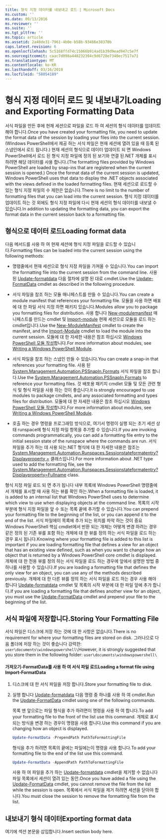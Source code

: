 ```yaml
---
title: 형식 지정 데이터를 내보내고 로드 | Microsoft Docs
ms.custom: ''
ms.date: 09/13/2016
ms.reviewer: ''
ms.suite: ''
ms.tgt_pltfrm: ''
ms.topic: article
ms.assetid: 2a48de31-7961-4b0e-b58b-93466e38370b
caps.latest.revision: 6
ms.openlocfilehash: 5c5168ffd74c15066b914ad1b39d9ead947c5e7f
ms.sourcegitcommit: caac7d098a448232304c9d6728e7340ec7517a71
ms.translationtype: MT
ms.contentlocale: ko-KR
ms.lasthandoff: 03/16/2019
ms.locfileid: "58054189"
---
```

# <a name="loading-and-exporting-formatting-data"></a><span data-ttu-id="2be21-102">형식 지정 데이터 로드 및 내보내기</span><span class="sxs-lookup"><span data-stu-id="2be21-102">Loading and Exporting Formatting Data</span></span>

<span data-ttu-id="2be21-103">서식 파일을 만든 후에 현재 세션으로 파일을 로드 하 여 세션의 형식 데이터를 업데이트 해야 합니다.</span><span class="sxs-lookup"><span data-stu-id="2be21-103">Once you have created your formatting file, you need to update the format data of the session by loading your files into the current session.</span></span> <span data-ttu-id="2be21-104">(Windows PowerShell에서 제공 하는 서식 파일은 현재 세션에 열려 있을 때 등록 된 스냅인에서 로드 됩니다.) 현재 세션의 형식으로 데이터 업데이트 되 면 Windows PowerShell에서 로드 된 형식 지정 파일에 정의 된 보기와 연결 된.NET 개체를 표시 하려면 해당 데이터를 사용 합니다.</span><span class="sxs-lookup"><span data-stu-id="2be21-104">(The formatting files provided by Windows PowerShell are loaded by snap-ins that are registered when the current session is opened.) Once the format data of the current session is updated, Windows PowerShell uses that data to display the .NET objects associated with the views defined in the loaded formatting files.</span></span> <span data-ttu-id="2be21-105">현재 세션으로 로드할 수 있는 형식 지정 파일의 수 제한은 없습니다.</span><span class="sxs-lookup"><span data-stu-id="2be21-105">There is no limit to the number of formatting files that you can load into the current session.</span></span> <span data-ttu-id="2be21-106">형식 지정 데이터를 업데이트 하는 것 외에도 형식 지정 파일에 다시 현재 세션의 형식 데이터를 내보낼 수 있습니다.</span><span class="sxs-lookup"><span data-stu-id="2be21-106">In addition to updating the formatting data, you can export the format data in the current session back to a formatting file.</span></span>

## <a name="loading-format-data"></a><span data-ttu-id="2be21-107">형식으로 데이터 로드</span><span class="sxs-lookup"><span data-stu-id="2be21-107">Loading format data</span></span>

<span data-ttu-id="2be21-108">다음 메서드를 사용 하 여 현재 세션에 형식 지정 파일을 로드할 수 있습니다.</span><span class="sxs-lookup"><span data-stu-id="2be21-108">Formatting files can be loaded into the current session using the following methods:</span></span>

- <span data-ttu-id="2be21-109">명령줄에서 현재 세션으로 형식 지정 파일을 가져올 수 있습니다.</span><span class="sxs-lookup"><span data-stu-id="2be21-109">You can import the formatting file into the current session from the command line.</span></span> <span data-ttu-id="2be21-110">사용 된 [Update-formatdata](/powershell/module/Microsoft.PowerShell.Utility/Update-FormatData) 다음 절차에 설명 된 대로 cmdlet.</span><span class="sxs-lookup"><span data-stu-id="2be21-110">Use the [Update-FormatData](/powershell/module/Microsoft.PowerShell.Utility/Update-FormatData) cmdlet as described in the following procedure.</span></span>

- <span data-ttu-id="2be21-111">서식 파일을 참조 하는 모듈 매니페스트를 만들 수 있습니다.</span><span class="sxs-lookup"><span data-stu-id="2be21-111">You can create a module manifest that references your formatting file.</span></span> <span data-ttu-id="2be21-112">모듈을 사용 하면 배포에 대 한 파일 서식 지정 하면 패키지 있습니다.</span><span class="sxs-lookup"><span data-stu-id="2be21-112">Modules allow you to package you formatting files for distribution.</span></span> <span data-ttu-id="2be21-113">사용 합니다 [New-modulemanifest](/powershell/module/Microsoft.PowerShell.Core/New-ModuleManifest) 매니페스트를 만드는 cmdlet 및 [Import-module](/powershell/module/Microsoft.PowerShell.Core/Import-Module) 현재 세션으로 모듈을 로드 하는 cmdlet입니다.</span><span class="sxs-lookup"><span data-stu-id="2be21-113">Use the [New-ModuleManifest](/powershell/module/Microsoft.PowerShell.Core/New-ModuleManifest) cmdlet to create the manifest, and the [Import-Module](/powershell/module/Microsoft.PowerShell.Core/Import-Module) cmdlet to load the module into the current session.</span></span> <span data-ttu-id="2be21-114">모듈에 대 한 자세한 내용은 참조 하십시오 [Windows PowerShell 모듈 작성](../module/writing-a-windows-powershell-module.md)합니다.</span><span class="sxs-lookup"><span data-stu-id="2be21-114">For more information about modules, see [Writing a Windows PowerShell Module](../module/writing-a-windows-powershell-module.md).</span></span>

- <span data-ttu-id="2be21-115">서식 파일을 참조 하는 스냅인 만들 수 있습니다.</span><span class="sxs-lookup"><span data-stu-id="2be21-115">You can create a snap-in that references your formatting file.</span></span> <span data-ttu-id="2be21-116">사용 된 [System.Management.Automation.PSSnapIn.Formats](/dotnet/api/System.Management.Automation.PSSnapIn.Formats) 서식 파일을 참조 합니다.</span><span class="sxs-lookup"><span data-stu-id="2be21-116">Use the [System.Management.Automation.PSSnapIn.Formats](/dotnet/api/System.Management.Automation.PSSnapIn.Formats) to reference your formatting files.</span></span> <span data-ttu-id="2be21-117">것 배포용 패키지 cmdlet 모듈 및 모든 관련 형식 및 형식 파일을 사용 하는 것이 좋습니다.</span><span class="sxs-lookup"><span data-stu-id="2be21-117">It is strongly encouraged to use modules to package cmdlets, and any associated formatting and types files for distribution.</span></span> <span data-ttu-id="2be21-118">모듈에 대 한 자세한 내용은 참조 하십시오 [Windows PowerShell 모듈 작성](../module/writing-a-windows-powershell-module.md)합니다.</span><span class="sxs-lookup"><span data-stu-id="2be21-118">For more information about modules, see [Writing a Windows PowerShell Module](../module/writing-a-windows-powershell-module.md).</span></span>

- <span data-ttu-id="2be21-119">호출 하는 경우 명령을 프로그래밍 방식으로, 여기서 명령이 실행 되는 초기 세션 상태 runspace에 형식 지정 파일 항목을 추가할 수 있습니다.</span><span class="sxs-lookup"><span data-stu-id="2be21-119">If you are invoking commands programmatically, you can add a formatting file entry to the initial session state of the runspace where the commands are run.</span></span> <span data-ttu-id="2be21-120">서식 파일을 추가 하는 데 사용 되는.NET 형식에 대 한 자세한 내용은 참조는 [System.Management.Automation.Runspaces.Sessionstateformatentry? Displayproperty =](/dotnet/api/System.Management.Automation.Runspaces.SessionStateFormatEntry) 클래스입니다.</span><span class="sxs-lookup"><span data-stu-id="2be21-120">For more information about .NET type used to add the formatting file, see the [System.Management.Automation.Runspaces.Sessionstateformatentry?Displayproperty=Fullname](/dotnet/api/System.Management.Automation.Runspaces.SessionStateFormatEntry) class.</span></span>

<span data-ttu-id="2be21-121">형식 지정 파일 로드 되 면 추가 됩니다 내부 목록에 Windows PowerShell 명령줄에서 개체를 표시할 때 사용 하는 뷰를 확인 하는.</span><span class="sxs-lookup"><span data-stu-id="2be21-121">When a formatting file is loaded, it is added to an internal list that Windows PowerShell uses to determine which view to use when displaying objects at the command line.</span></span> <span data-ttu-id="2be21-122">목록의 시작 부분에 형식 지정 파일을 앞 수 또는 목록 끝에 추가할 수 있습니다.</span><span class="sxs-lookup"><span data-stu-id="2be21-122">You can prepend your formatting file to the beginning of the list, or you can append it to the end of the list.</span></span> <span data-ttu-id="2be21-123">서식 파일에이 목록에 추가 되는 위치를 파악 하는 것이 중요 Windows PowerShell 핵심 cmdlet에서 반환 되는 개체는 어떻게 변경 하려는 경우 같은 정의 된 기존 뷰를 포함 하는 개체에 대 한 뷰를 정의 하는 서식 파일을 로드 하는 경우  표시 됩니다.</span><span class="sxs-lookup"><span data-stu-id="2be21-123">Knowing where your formatting file is added to this list is important if you are loading formatting file that defines a view for an object that has an existing view defined, such as when you want to change how an object that is returned by a Windows PowerShell core cmdlet is displayed.</span></span> <span data-ttu-id="2be21-124">개체에 대 한 전용 뷰를 정의 하는 서식 파일을 로드 하는 경우에 앞에서 설명한 방법 중 하나를 사용할 수 있습니다.</span><span class="sxs-lookup"><span data-stu-id="2be21-124">If you are loading a formatting file that defines the only view for an object, you can use any of the methods described previously.</span></span>  <span data-ttu-id="2be21-125">개체에 대 한 다른 뷰를 정의 하는 서식 파일을 로드 하는 경우 사용 해야 합니다 [Update-formatdata](/powershell/module/Microsoft.PowerShell.Utility/Update-FormatData) cmdlet 및 목록의 시작 부분에 대 한 파일 앞에 추가 합니다.</span><span class="sxs-lookup"><span data-stu-id="2be21-125">If you are loading a formatting file that defines another view for an object, you must use the [Update-FormatData](/powershell/module/Microsoft.PowerShell.Utility/Update-FormatData) cmdlet and prepend your file to the beginning of the list.</span></span>

## <a name="storing-your-formatting-file"></a><span data-ttu-id="2be21-126">서식 파일에 저장합니다.</span><span class="sxs-lookup"><span data-stu-id="2be21-126">Storing Your Formatting File</span></span>

<span data-ttu-id="2be21-127">서식 파일은 디스크에 저장 하는 것에 대 한 사항은 없습니다.</span><span class="sxs-lookup"><span data-stu-id="2be21-127">There is no requirement for where your formatting files are stored on disk.</span></span> <span data-ttu-id="2be21-128">그러나으로 다음 폴더에 저장 하는 것이 좋습니다 강력한: `user\documents\windowspowershell\`</span><span class="sxs-lookup"><span data-stu-id="2be21-128">However, it is strongly suggested that you store them in the following folder: `user\documents\windowspowershell\`</span></span>

#### <a name="loading-a-format-file-using-import-formatdata"></a><span data-ttu-id="2be21-129">가져오기-FormatData를 사용 하 여 서식 파일 로드</span><span class="sxs-lookup"><span data-stu-id="2be21-129">Loading a format file using Import-FormatData</span></span>

1. <span data-ttu-id="2be21-130">디스크에 대 한 서식 파일을 저장 합니다.</span><span class="sxs-lookup"><span data-stu-id="2be21-130">Store your formatting file to disk.</span></span>

2. <span data-ttu-id="2be21-131">실행 합니다 [Update-formatdata](/powershell/module/Microsoft.PowerShell.Utility/Update-FormatData) 다음 명령 중 하나를 사용 하 여 cmdlet.</span><span class="sxs-lookup"><span data-stu-id="2be21-131">Run the [Update-FormatData](/powershell/module/Microsoft.PowerShell.Utility/Update-FormatData) cmdlet using one of the following commands.</span></span>

   <span data-ttu-id="2be21-132">목록 맨 앞으로는 파일 형식을 추가 하려면이 명령을 사용 하 여 합니다.</span><span class="sxs-lookup"><span data-stu-id="2be21-132">To add your formatting file to the front of the list use this command.</span></span> <span data-ttu-id="2be21-133">개체로 표시 되는 방식을 변경 하는 경우이 명령을 사용 합니다.</span><span class="sxs-lookup"><span data-stu-id="2be21-133">Use this command if you are changing how an object is displayed.</span></span>

   ```powershell
   Update-FormatData -PrependPath PathToFormattingFile
   ```

   <span data-ttu-id="2be21-134">형식을 추가 하려면 목록의 끝에는 파일에는이 명령을 사용 합니다.</span><span class="sxs-lookup"><span data-stu-id="2be21-134">To add your formatting file to the end of the list use this command.</span></span>

   ```powershell
   Update-FormatData -AppendPath PathToFormattingFile
   ```

   <span data-ttu-id="2be21-135">사용 하 여 파일을 추가 하는 [Update-formatdata](/powershell/module/Microsoft.PowerShell.Utility/Update-FormatData) cmdlet을 제거할 수 없습니다 파일 목록에서 세션이 열려 있는 동안.</span><span class="sxs-lookup"><span data-stu-id="2be21-135">Once you have added a file using the [Update-FormatData](/powershell/module/Microsoft.PowerShell.Utility/Update-FormatData) cmdlet, you cannot remove the file from the list while the session is open.</span></span> <span data-ttu-id="2be21-136">목록에서 서식 파일을 제거 하려면 세션을 닫아야 합니다.</span><span class="sxs-lookup"><span data-stu-id="2be21-136">You must close the session to remove the formatting file from the list.</span></span>

## <a name="exporting-format-data"></a><span data-ttu-id="2be21-137">내보내기 형식 데이터</span><span class="sxs-lookup"><span data-stu-id="2be21-137">Exporting format data</span></span>

<span data-ttu-id="2be21-138">여기에 섹션 본문을 삽입합니다.</span><span class="sxs-lookup"><span data-stu-id="2be21-138">Insert section body here.</span></span>
